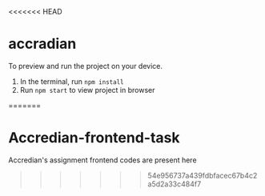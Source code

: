 <<<<<<< HEAD
  # accradian

  To preview and run the project on your device.
  1) In the terminal, run `npm install`
  2) Run `npm start` to view project in browser
  
=======
# Accredian-frontend-task
Accredian's assignment frontend codes are present here
>>>>>>> 54e956737a439fdbfacec67b4c2a5d2a33c484f7

